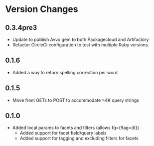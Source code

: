 Version Changes
===============

0.3.4pre3
---------
* Update to publish Avvo gem to both Packagecloud and Artifactory
* Refactor CircleCi configuration to test with multiple Ruby versions.

0.1.6
-----
* Added a way to return spelling correction per word

0.1.5
------

* Move from GETs to POST to accommodate >4K query strings

0.1.0
-----
* Added local params to facets and filters (allows fq={!tag=dt})
	* Added support for facet field/query labels
	* Added support for tagging and excluding filters for facets
